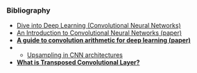 ### Bibliography
- [Dive into Deep Learning (Convolutional Neural Networks)](https://d2l.ai/chapter_convolutional-neural-networks/index.html) 
- [An Introduction to Convolutional Neural Networks (paper)](https://arxiv.org/pdf/1511.08458.pdf) 
- **[A guide to convolution arithmetic for deep learning (paper)](https://arxiv.org/pdf/1603.07285.pdf)**
- - [Upsampling in CNN architectures](https://towardsdatascience.com/transposed-convolution-demystified-84ca81b4baba) 
- **[What is Transposed Convolutional Layer?](https://towardsdatascience.com/what-is-transposed-convolutional-layer-40e5e6e31c11)**

